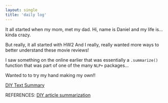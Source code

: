 ```yaml
--- 
layout: single
title: 'daily log'
---
```


It all started when my mom, met my dad.
Hi, name is Daniel and my life is... kinda crazy.

But really, it all started with HW2
And I really, really wanted more ways to better understand these movie reviews!

I saw something on the online earlier that was essentially a `.summarize()` function that was part of one of the many `NLP+` packages... 

Wanted to to try my hand making my own!!

[DIY Text Summary](https://danielcaraway.github.io/html/HW2_summarization_v2.html)

REFERENCES:
[DIY article summarization](https://stackabuse.com/text-summarization-with-nltk-in-python/)